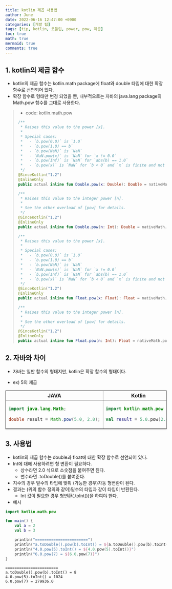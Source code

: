 ```yaml
---
title: kotlin 제곱 사용법
author: June
date: 2022-06-16 12:47:00 +0900
categories: [개발 팁]
tags: [tip, kotlin, 코틀린, power, pow, 제곱]
toc: true
math: true
mermaid: true
comments: true
---
```

## 1. kotlin의 제곱 함수

- kotlin의 제곱 함수는 kotlin.math package에 float와 double 타입에 대한 확장 함수로 선언되어 있다.
- 확장 함수로 형태만 변경 되었을 뿐, 내부적으로는 자바의 java.lang package의 Math.pow 함수를 그대로 사용한다.

> - code: kotlin.math.pow
>
> ```kotlin
> /**
>  * Raises this value to the power [x].
>  *
>  * Special cases:
>  *   - `b.pow(0.0)` is `1.0`
>  *   - `b.pow(1.0) == b`
>  *   - `b.pow(NaN)` is `NaN`
>  *   - `NaN.pow(x)` is `NaN` for `x != 0.0`
>  *   - `b.pow(Inf)` is `NaN` for `abs(b) == 1.0`
>  *   - `b.pow(x)` is `NaN` for `b < 0` and `x` is finite and not an integer
>  */
> @SinceKotlin("1.2")
> @InlineOnly
> public actual inline fun Double.pow(x: Double): Double = nativeMath.pow(this, x)
> 
> /**
>  * Raises this value to the integer power [n].
>  *
>  * See the other overload of [pow] for details.
>  */
> @SinceKotlin("1.2")
> @InlineOnly
> public actual inline fun Double.pow(n: Int): Double = nativeMath.pow(this, n.toDouble())
> 
> /**
>  * Raises this value to the power [x].
>  *
>  * Special cases:
>  *   - `b.pow(0.0)` is `1.0`
>  *   - `b.pow(1.0) == b`
>  *   - `b.pow(NaN)` is `NaN`
>  *   - `NaN.pow(x)` is `NaN` for `x != 0.0`
>  *   - `b.pow(Inf)` is `NaN` for `abs(b) == 1.0`
>  *   - `b.pow(x)` is `NaN` for `b < 0` and `x` is finite and not an integer
>  */
> @SinceKotlin("1.2")
> @InlineOnly
> public actual inline fun Float.pow(x: Float): Float = nativeMath.pow(this.toDouble(), x.toDouble()).toFloat()
> 
> /**
>  * Raises this value to the integer power [n].
>  *
>  * See the other overload of [pow] for details.
>  */
> @SinceKotlin("1.2")
> @InlineOnly
> public actual inline fun Float.pow(n: Int): Float = nativeMath.pow(this.toDouble(), n.toDouble()).toFloat()
> ```

## 2. 자바와 차이

- 자바는 일반 함수의 형태지만, kotlin은 확장 함수의 형태이다.

- ex) 5의 제곱

<table border="1">
<tr>
<th width='50%'><center>JAVA</center></th>
<th width='50%'><center>Kotlin</center></th>
</tr>
<tr><!-- 첫번째 줄 시작 -->
<td markdown="block">

```java
import java.lang.Math;

double result = Math.pow(5.0, 2.0);
```

</td>
<td markdown="block">

```kotlin
import kotlin.math.pow

val result = 5.0.pow(2.0)
```

</td>
</tr>
</table>

## 3. 사용법

- kotlin의 제곱 함수는 double과 float에 대한 확장 함수로 선언되어 있다.
- Int에 대해 사용하려면 형 변환이 필요하다.
  - 상수라면 2.0 식으로 소숫점을 붙여주면 된다.
  - 변수라면 .toDouble()를 붙여준다.
- 지수의 경우 밑수의 타입에 맞춰 (가능한 경우)자동 형변환이 된다.
- 결과는 (위의 함수 정의와 같이)밑수의 타입과 같이 타입이 반환된다.
  - Int 값이 필요한 경우 형변환(.toInt())을 하여야 한다.
- 예시

```kotlin
import kotlin.math.pow

fun main() {
    val a = 2
    val b = 3

    println("=======================")
    println("a.toDouble().pow(b).toInt() = ${a.toDouble().pow(b).toInt()}")
    println("4.0.pow(5).toInt() = ${4.0.pow(5).toInt()}")
    println("6.0.pow(7) = ${6.0.pow(7)}")
}
```

```text
=======================
a.toDouble().pow(b).toInt() = 8
4.0.pow(5).toInt() = 1024
6.0.pow(7) = 279936.0
```
